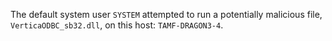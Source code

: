 The default system user `SYSTEM` attempted to run a potentially malicious file, `VerticaODBC_sb32.dll`, on this host: `TAMF-DRAGON3-4`.